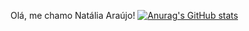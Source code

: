 Olá, me chamo Natália Araújo!
[![Anurag's GitHub stats](https://github-readme-stats.vercel.app/api?username=nataliarauj)](https://github.com/nataliarauj/github-readme-stats)
